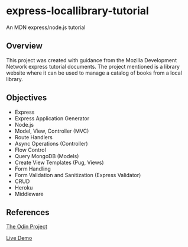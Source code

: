 # express-locallibrary-tutorial
An MDN express/node.js tutorial

## Overview 

This project was created with guidance from the Mozilla Development Network express tutorial documents. The project mentioned is a library website where it can be used to manage a catalog of books from a local library.

## Objectives

- Express
- Express Application Generator
- Node.js
- Model, View, Controller (MVC)
- Route Handlers
- Async Operations (Controller)
- Flow Control
- Query MongoDB (Models)
- Create View Templates (Pug, Views)
- Form Handling
- Form Validation and Sanitization (Express Validator)
- CRUD
- Heroku
- Middleware

## References

[The Odin Project](https://www.theodinproject.com/lessons/nodejs-express-105-forms-and-deployment)

[Live Demo](https://ancient-scrubland-98766.herokuapp.com/catalog)
